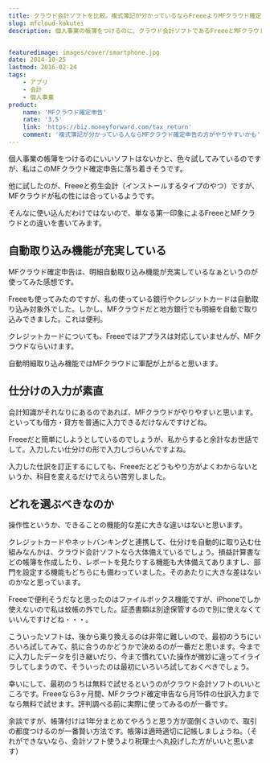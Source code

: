 ```yaml
---
title: クラウド会計ソフトを比較。複式簿記が分かっているならFreeeよりMFクラウド確定申告の方が使いやすい
slug: mfcloud-kakutei
description: 個人事業の帳簿をつけるのに、クラウド会計ソフトであるFreeeとMFクラウド確定申告を使ってみました。仕訳を素直に入力することができるMFクラウドの方が使いやすいなと思いました。自動取り込みに対応している銀行が多いのも魅力だと思います。


featuredimage: images/cover/smartphone.jpg
date: 2014-10-25
lastmod: 2016-02-24
tags: 
    - アプリ
    - 会計
    - 個人事業
product:
    name: 'MFクラウド確定申告'
    rate: '3.5'
    link: 'https://biz.moneyforward.com/tax_return'
    comment: '複式簿記が分かっている人ならMFクラウド確定申告の方がやりやすいかも'
---
```


個人事業の帳簿をつけるのにいいソフトはないかと、色々試してみているのですが、私はこのMFクラウド確定申告に落ち着きそうです。

他に試したのが、Freeeと弥生会計（インストールするタイプのやつ）ですが、MFクラウドが私の性には合っているようです。

そんなに使い込んだわけではないので、単なる第一印象によるFreeeとMFクラウドとの違いを書いてみます。


## 自動取り込み機能が充実している


MFクラウド確定申告は、明細自動取り込み機能が充実しているなぁというのが使ってみた感想です。

Freeeも使ってみたのですが、私の使っている銀行やクレジットカードは自動取り込み対象外でした。しかし、MFクラウドだと地方銀行でも明細を自動で取り込みできました。これは便利。

クレジットカードについても、Freeeではアプラスは対応していませんが、MFクラウドならいけます。

自動明細取り込み機能ではMFクラウドに軍配が上がると思います。


## 仕分けの入力が素直


会計知識がそれなりにあるのであれば、MFクラウドがやりやすいと思います。といっても借方・貸方を普通に入力できるだけなんですけどね。

Freeeだと簡単にしようとしているのでしょうが、私からすると余計なお世話でして。入力したい仕分けの形で入力しづらいんですよね。

入力した仕訳を訂正するにしても、Freeeだとどうもやり方がよくわからないというか、科目を変えるだけでえらい苦労しました。


## どれを選ぶべきなのか


操作性というか、できることの機能的な差に大きな違いはないと思います。

クレジットカードやネットバンキングと連携して、仕分けを自動的に取り込む仕組みなんかは、クラウド会計ソフトなら大体備えているでしょう。損益計算書などの帳簿を作成したり、レポートを見たりする機能も大体備えてありますし、部門を設定する機能もどちらにも備わっていました。そのあたりに大きな差はないのかなと思っています。

Freeeで便利そうだなと思ったのはファイルボックス機能ですが、iPhoneでしか使えないので私は蚊帳の外でした。証憑書類は別途保管するので別に使えなくていいんですけどね・・・。

こういったソフトは、後から乗り換えるのは非常に難しいので、最初のうちにいろいろ試してみて、肌に合うのかどうかで決めるのが一番だと思います。今までに入力したデータを引き継いだり、今まで慣れていた操作が微妙に違ってイライラしてしまうので、そういったのは最初にいろいろ試しておくべきでしょう。

幸いにして、最初のうちは無料で試せるというのがクラウド会計ソフトのいいところです。Freeeなら3ヶ月間、MFクラウド確定申告なら月15件の仕訳入力までなら無料で試せます。評判調べる前に実際に使ってみるのが一番です。

余談ですが、帳簿付けは1年分まとめてやろうと思う方が面倒くさいので、取引の都度つけるのが一番賢い方法です。帳簿は適時適切に記帳しましょうね。（それができないなら、会計ソフト使うより税理士へ丸投げした方がいいと思います）


  